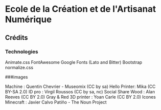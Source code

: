 # Ecole de la Création et de l'Artisanat Numérique


## Crédits 

### Technologies

Animate.css
FontAwesome 
Google Fonts (Lato and Bitter) 
Bootstrap
normalize.css

###images 

Machine : Quentin Chevrier - Museomix (CC by sa)
Hello Printer: Mika (CC BY-SA 2.0)
ID pro : Virgil Roussos (CC by sa, nc)
Social Share Wood : Alan Reeves (CC BY 2.0)
Gray & Red 3D printer : Yoan Carle (CC BY 2.0)
Icones Minecraft : Javier Calvo Patiño - The Noun Project